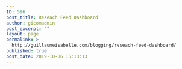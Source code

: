 ```yaml
---
ID: 596
post_title: Reseach Feed Dashboard
author: gicomadmin
post_excerpt: ""
layout: page
permalink: >
  http://guillaumeisabelle.com/blogging/reseach-feed-dashboard/
published: true
post_date: 2019-10-06 15:13:13
---
```

<!-- wp:rss {"columns":3,"blockLayout":"grid","feedURL":"http://decouverte.uquebec.ca/primo_library/libweb/newRss?rssId=1961569069\u0026ver=2_1_4","itemsToShow":10,"displayExcerpt":true,"displayAuthor":true,"displayDate":true,"excerptLength":63} /-->

<!-- wp:rss {"feedURL":"http://decouverte.uquebec.ca/primo_library/libweb/newRss?rssId=1211301072\u0026ver=2_1_4","itemsToShow":10} /-->